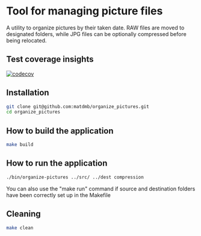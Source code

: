 # Tool for managing picture files
A utility to organize pictures by their taken date. RAW files are moved to designated folders, while JPG files can be optionally compressed before being relocated.

## Test coverage insights
[![codecov](https://codecov.io/gh/matdmb/organize_pictures/graph/badge.svg?token=4UZGB2L9LB)](https://codecov.io/gh/matdmb/organize_pictures)

## Installation

```bash
git clone git@github.com:matdmb/organize_pictures.git
cd organize_pictures
```

## How to build the application

```bash
make build
```

## How to run the application

```bash
./bin/organize-pictures ../src/ ../dest compression
```
You can also use the "make run" command if source and destination folders have been correctly set up in the Makefile

## Cleaning

```bash
make clean
```